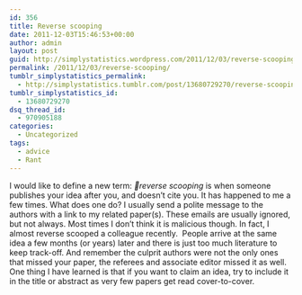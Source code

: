 ```yaml
---
id: 356
title: Reverse scooping
date: 2011-12-03T15:46:53+00:00
author: admin
layout: post
guid: http://simplystatistics.wordpress.com/2011/12/03/reverse-scooping
permalink: /2011/12/03/reverse-scooping/
tumblr_simplystatistics_permalink:
  - http://simplystatistics.tumblr.com/post/13680729270/reverse-scooping
tumblr_simplystatistics_id:
  - 13680729270
dsq_thread_id:
  - 970905188
categories:
  - Uncategorized
tags:
  - advice
  - Rant
---
```

I would like to define a new term: _reverse scooping_ is when someone publishes your idea after you, and doesn&#8217;t cite you. It has happened to me a few times. What does one do? I usually send a polite message to the authors with a link to my related paper(s). These emails are usually ignored, but not always. Most times I don&#8217;t think it is malicious though. In fact, I almost reverse scooped a colleague recently.  People arrive at the same idea a few months (or years) later and there is just too much literature to keep track-off. And remember the culprit authors were not the only ones that missed your paper, the referees and associate editor missed it as well. One thing I have learned is that if you want to claim an idea, try to include it in the title or abstract as very few papers get read cover-to-cover.
